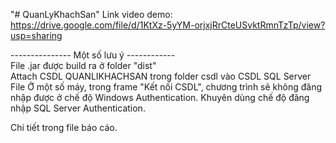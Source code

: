 "# QuanLyKhachSan" 
Link video demo: https://drive.google.com/file/d/1KtXz-5yYM-orjxjRrCteUSvktRmnTzTp/view?usp=sharing

--------------- Một số lưu ý ------------ <br />
  File .jar được build ra ở folder "dist" <br />
  Attach CSDL QUANLIKHACHSAN trong folder csdl vào CSDL SQL Server <br />
  File 
  Ở một số máy, trong frame "Kết nối CSDL", chương trình sẽ không đăng nhập được ở chế độ Windows Authentication. Khuyên dùng chế độ đăng nhập SQL Server Authentication.<br />
  
  Chi tiết trong file báo cáo.
